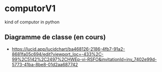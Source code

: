 # computorV1

kind of computor in python

## Diagramme de classe (en cours)

- https://lucid.app/lucidchart/ba468126-2186-4fb7-91a2-8681fa05c694/edit?viewport_loc=-433%2C-99%2C5142%2C2497%2CHWEp-vi-RSFO&invitationId=inv_7402e99d-5773-41ba-8be8-01d2aa687742